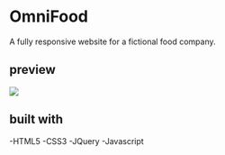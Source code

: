 # OmniFood

A fully responsive website for a fictional food company.

## preview
![](preview.gif)

## built with
-HTML5
-CSS3
-JQuery
-Javascript

